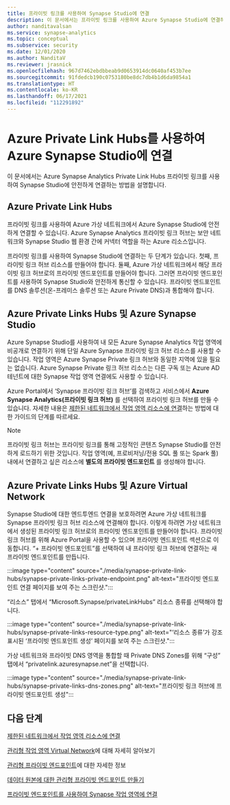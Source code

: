 ```yaml
---
title: 프라이빗 링크를 사용하여 Synapse Studio에 연결
description: 이 문서에서는 프라이빗 링크를 사용하여 Azure Synapse Studio에 연결하는 방법을 설명
author: nanditavalsan
ms.service: synapse-analytics
ms.topic: conceptual
ms.subservice: security
ms.date: 12/01/2020
ms.author: NanditaV
ms.reviewer: jrasnick
ms.openlocfilehash: 967d7462ebdbbeab9d0653914dc0640af453b7ee
ms.sourcegitcommit: 91fdedcb190c0753180be8dc7db4b1d6da9854a1
ms.translationtype: HT
ms.contentlocale: ko-KR
ms.lasthandoff: 06/17/2021
ms.locfileid: "112291892"
---
```

# <a name="connect-to-azure-synapse-studio-using-azure-private-link-hubs"></a>Azure Private Link Hubs를 사용하여 Azure Synapse Studio에 연결 

이 문서에서는 Azure Synapse Analytics Private Link Hubs 프라이빗 링크를 사용하여 Synapse Studio에 안전하게 연결하는 방법을 설명합니다. 

## <a name="azure-private-link-hubs"></a>Azure Private Link Hubs 
프라이빗 링크를 사용하여 Azure 가상 네트워크에서 Azure Synapse Studio에 안전하게 연결할 수 있습니다. Azure Synapse Analytics 프라이빗 링크 허브는 보안 네트워크와 Synapse Studio 웹 환경 간에 커넥터 역할을 하는 Azure 리소스입니다. 

프라이빗 링크를 사용하여 Synapse Studio에 연결하는 두 단계가 있습니다. 첫째, 프라이빗 링크 허브 리소스를 만들어야 합니다. 둘째, Azure 가상 네트워크에서 해당 프라이빗 링크 허브로의 프라이빗 엔드포인트를 만들어야 합니다. 그러면 프라이빗 엔드포인트를 사용하여 Synapse Studio와 안전하게 통신할 수 있습니다. 프라이빗 엔드포인트를 DNS 솔루션(온-프레미스 솔루션 또는 Azure Private DNS)과 통합해야 합니다. 

## <a name="azure-private-links-hubs-and-azure-synapse-studio"></a>Azure Private Links Hubs 및 Azure Synapse Studio
Azure Synapse Studio를 사용하여 내 모든 Azure Synapse Analytics 작업 영역에 비공개로 연결하기 위해 단일 Azure Synapse 프라이빗 링크 허브 리소스를 사용할 수 있습니다. 작업 영역은 Azure Synapse Private 링크 허브와 동일한 지역에 있을 필요는 없습니다. Azure Synapse Private 링크 허브 리소스는 다른 구독 또는 Azure AD 테넌트에 대한 Synapse 작업 영역 연결에도 사용할 수 있습니다.

Azure Portal에서 ‘Synapse 프라이빗 링크 허브’를 검색하고 서비스에서 **Azure Synapse Analytics(프라이빗 링크 허브)** 를 선택하여 프라이빗 링크 허브를 만들 수 있습니다. 자세한 내용은 [제한된 네트워크에서 작업 영역 리소스에 연결](./how-to-connect-to-workspace-from-restricted-network.md)하는 방법에 대한 가이드의 단계를 따르세요.

>[!NOTE]
>프라이빗 링크 허브는 프라이빗 링크를 통해 고정적인 콘텐츠 Synapse Studio를 안전하게 로드하기 위한 것입니다. 작업 영역(예, 프로비저닝/전용 SQL 풀 또는 Spark 풀) 내에서 연결하고 싶은 리소스에 **별도의 프라이빗 엔드포인트** 를 생성해야 합니다. 

## <a name="azure-private-links-hubs-and-azure-virtual-network"></a>Azure Private Links Hubs 및 Azure Virtual Network
Synapse Studio에 대한 엔드투엔드 연결을 보호하려면 Azure 가상 네트워크를 Synapse 프라이빗 링크 허브 리소스에 연결해야 합니다. 이렇게 하려면 가상 네트워크에서 생성된 프라이빗 링크 허브로의 프라이빗 엔드포인트를 만들어야 합니다. 프라이빗 링크 허브를 위해 Azure Portal을 사용할 수 있으며 프라이빗 엔드포인트 섹션으로 이동합니다. “+ 프라이빗 엔드포인트”를 선택하여 내 프라이빗 링크 허브에 연결하는 새 프라이빗 엔드포인트를 만듭니다.

:::image type="content" source="./media/synapse-private-link-hubs/synapse-private-links-private-endpoint.png" alt-text="프라이빗 엔드포인트 연결 페이지를 보여 주는 스크린샷.":::

“리소스” 탭에서 “Microsoft.Synapse/privateLinkHubs” 리소스 종류를 선택해야 합니다.

:::image type="content" source="./media/synapse-private-link-hubs/synapse-private-links-resource-type.png" alt-text="‘리소스 종류’가 강조 표시된 ‘프라이빗 엔드포인트 생성’ 페이지를 보여 주는 스크린샷.":::

가상 네트워크와 프라이빗 DNS 영역을 통합할 때 Private DNS Zones를 위해 “구성” 탭에서 “privatelink.azuresynapse.net”을 선택합니다.

:::image type="content" source="./media/synapse-private-link-hubs/synapse-private-links-dns-zones.png" alt-text="프라이빗 링크 허브에 프라이빗 엔드포인트 생성":::

## <a name="next-steps"></a>다음 단계

[제한된 네트워크에서 작업 영역 리소스에 연결](./how-to-connect-to-workspace-from-restricted-network.md)

[관리형 작업 영역 Virtual Network](./synapse-workspace-managed-vnet.md)에 대해 자세히 알아보기

[관리형 프라이빗 엔드포인트](./synapse-workspace-managed-private-endpoints.md)에 대한 자세한 정보

[데이터 원본에 대한 관리형 프라이빗 엔드포인트 만들기](./how-to-create-managed-private-endpoints.md)

[프라이빗 엔드포인트를 사용하여 Synapse 작업 영역에 연결](./how-to-connect-to-workspace-with-private-links.md)

